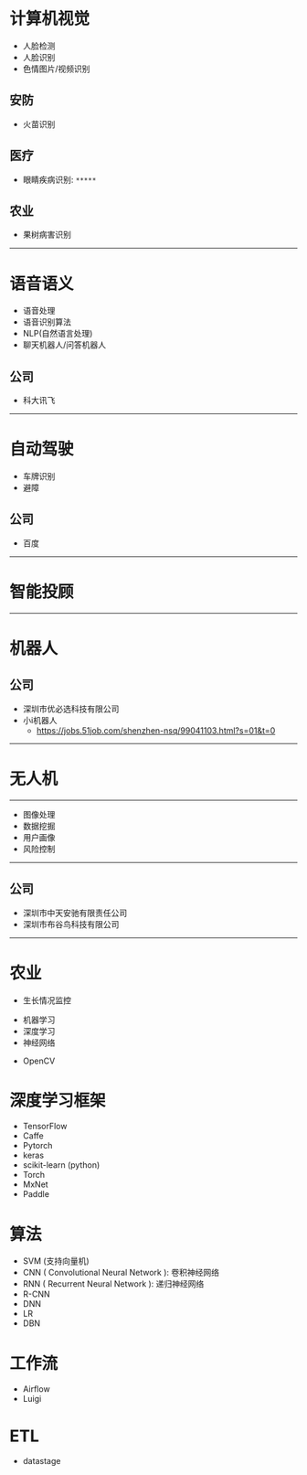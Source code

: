 # 计算机视觉
* 人脸检测
* 人脸识别
* 色情图片/视频识别

## 安防
* 火苗识别

## 医疗
* 眼睛疾病识别: `*****`

## 农业
* 果树病害识别

---

# 语音语义
* 语音处理
* 语音识别算法
* NLP(自然语言处理)
* 聊天机器人/问答机器人

## 公司
* 科大讯飞

---

# 自动驾驶
* 车牌识别
* 避障

## 公司
* 百度

---

# 智能投顾

---

# 机器人

## 公司
* 深圳市优必选科技有限公司
* 小i机器人
  - https://jobs.51job.com/shenzhen-nsq/99041103.html?s=01&t=0

---

# 无人机

---

* 图像处理
* 数据挖掘
* 用户画像
* 风险控制

---

## 公司
* 深圳市中天安驰有限责任公司
* 深圳市布谷鸟科技有限公司

---

# 农业
* 生长情况监控



- 机器学习
- 深度学习
- 神经网络



* OpenCV




# 深度学习框架
* TensorFlow
* Caffe
* Pytorch
* keras
* scikit-learn (python)
* Torch
* MxNet
* Paddle

# 算法
* SVM (支持向量机)
* CNN ( Convolutional Neural Network ): 卷积神经网络
* RNN ( Recurrent Neural Network ): 递归神经网络
* R-CNN
* DNN
* LR
* DBN

# 工作流
* Airflow
* Luigi

# ETL
* datastage
